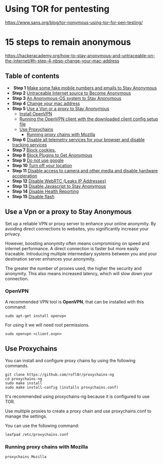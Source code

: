 # Using TOR for pentesting
https://www.sans.org/blog/tor-nonymous-using-tor-for-pen-testing/



# 15 steps to remain anonymous
https://hackeracademy.org/how-to-stay-anonymous-and-untraceable-on-the-internet/#h-step-4-nbsp-change-your-mac-address
## Table of contents

-  **Step 1**  [Make some fake mobile numbers and emails to Stay Anonymous](https://hackeracademy.org/how-to-stay-anonymous-and-untraceable-on-the-internet/#h-nbsp-step-1-make-some-fake-mobile-numbers-and-emails-to-stay-anonymous)
- **Step 2**  [Untraceable Internet source to Become Anonymous](https://hackeracademy.org/how-to-stay-anonymous-and-untraceable-on-the-internet/#h-step-2-untraceable-internet-source-to-become-anonymous)
- **Step 3**  [An Anonymous-OS system to Stay Anonymous](https://hackeracademy.org/how-to-stay-anonymous-and-untraceable-on-the-internet/#h-step-3-an-anonymous-os-system-to-stay-anonymous)
- **Step 4**  [Change your mac address](https://hackeracademy.org/how-to-stay-anonymous-and-untraceable-on-the-internet/#h-step-4-nbsp-change-your-mac-address)
- **Step 5**  [Use a Vpn or a proxy to Stay Anonymous](https://hackeracademy.org/how-to-stay-anonymous-and-untraceable-on-the-internet/#h-step-5-use-a-vpn-or-a-proxy-to-stay-anonymous)
    - [Install OpenVPN](https://hackeracademy.org/how-to-stay-anonymous-and-untraceable-on-the-internet/#h-install-openvpn)
    - [Running the OpenVPN client with the downloaded client config setup file](https://hackeracademy.org/how-to-stay-anonymous-and-untraceable-on-the-internet/#h-running-the-openvpn-client-with-the-downloaded-client-config-setup-file)
    - [Use Proxychains](https://hackeracademy.org/how-to-stay-anonymous-and-untraceable-on-the-internet/#h-use-proxychains)
        - [Running proxy chains with Mozilla](https://hackeracademy.org/how-to-stay-anonymous-and-untraceable-on-the-internet/#h-running-proxy-chains-with-mozilla)
- **Step 6**  [Disable all telemetry services for your browser and disable tracking services](https://hackeracademy.org/how-to-stay-anonymous-and-untraceable-on-the-internet/#h-step-6-disable-all-telemetry-services-for-your-browser-and-disable-tracking-services)
- **Step 7**  [Block cookies.](https://hackeracademy.org/how-to-stay-anonymous-and-untraceable-on-the-internet/#h-step-7-block-cookies)
- **Step 8**  [Block Plugins to Get Anonymous](https://hackeracademy.org/how-to-stay-anonymous-and-untraceable-on-the-internet/#h-step-8-block-plugins-to-get-anonymous)
- **Step 9**  [Do not use google](https://hackeracademy.org/how-to-stay-anonymous-and-untraceable-on-the-internet/#h-step-9-do-not-use-google)
- **Step 10**  [Turn off your location](https://hackeracademy.org/how-to-stay-anonymous-and-untraceable-on-the-internet/#h-step-10-turn-off-your-location)
- **Step 11**  [Disable access to camera and other media and disable hardware acceleration](https://hackeracademy.org/how-to-stay-anonymous-and-untraceable-on-the-internet/#h-step-11-disable-access-to-camera-and-other-media-and-disable-hardware-acceleration)
- **Step 12**  [Disable WebRTC (Leaks IP Addresses)](https://hackeracademy.org/how-to-stay-anonymous-and-untraceable-on-the-internet/#h-step-12-disable-webrtc-leaks-ip-addresses)
- **Step 13**  [Disable Javascript to Stay Anonymous](https://hackeracademy.org/how-to-stay-anonymous-and-untraceable-on-the-internet/#h-step-13-disable-javascript-to-stay-anonymous)
- **Step 14**  [Disable Health Reporting](https://hackeracademy.org/how-to-stay-anonymous-and-untraceable-on-the-internet/#h-step-14-disable-health-reporting)
- **Step 15**  [Disable flash](https://hackeracademy.org/how-to-stay-anonymous-and-untraceable-on-the-internet/#h-step-15-disable-flash)

## Use a Vpn or a proxy to Stay Anonymous

Set up a reliable VPN or proxy server to enhance your online anonymity. By avoiding direct connections to websites, you significantly increase your privacy.

However, boosting anonymity often means compromising on speed and internet performance. A direct connection is faster but more easily traceable. Introducing multiple intermediary systems between you and your destination server enhances your anonymity.

The greater the number of proxies used, the higher the security and anonymity. This also means increased latency, which will slow down your connection.

### OpenVPN

A recommended VPN tool is **OpenVPN**, that can be installed with this command:
```
sudo apt-get install openvpn
```

For using it we will need root permissions.
```
sudo openvpn <client.ovpn>
```


## Use Proxychains

You can install and configure proxy chains by using the following commands.
```
git clone https://github.com/rofl0r/proxychains-ng
cd proxychains-ng
sudo make install
sudo make install-config (installs proxychains.conf)
```


It's recommended using proxychains-ng because it is configured to use TOR.

Use multiple proxies to create a proxy chain and use proxychains.conf to manage the settings.

You can use the following command:

```
leafpad /etc/proxychains.conf
```


### Running proxy chains with Mozilla

```
proxychains Mozilla
``` 